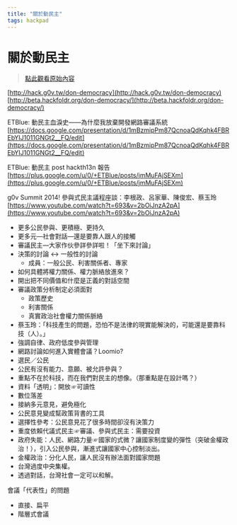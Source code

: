 ```yaml
---
title: "關於動民主"
tags: hackpad
---
```


# 關於動民主

> [點此觀看原始內容](https://g0v.hackpad.tw/B00mshNSBbC)

[http://hack.g0v.tw/don-democracy](http://hack.g0v.tw/don-democracy)
    [http://beta.hackfoldr.org/don-democracy/](http://beta.hackfoldr.org/don-democracy/)

ETBlue: 動民主血淚史——為什麼我放棄開發網路審議系統
[https://docs.google.com/presentation/d/1mBzmipPm87QcnoaQdKqhk4FBREbYIJ1011GNGt2__FQ/edit](https://docs.google.com/presentation/d/1mBzmipPm87QcnoaQdKqhk4FBREbYIJ1011GNGt2__FQ/edit)

ETBlue: 動民主 post hackth13n 報告
[https://plus.google.com/u/0/+ETBlue/posts/jmMuFAjSEXm](https://plus.google.com/u/0/+ETBlue/posts/jmMuFAjSEXm)

g0v Summit 2014! 參與式民主議程座談：李根政、呂家華、陳俊宏、蔡玉玲
[https://www.youtube.com/watch?t=693&v=2bOiJnzA2pA](https://www.youtube.com/watch?t=693&v=2bOiJnzA2pA)
- 更多公民參與、更積極、更持久
- 更多元—社會對話—還是要靠人跟人的接觸
- 審議民主—大家作伙參詳參詳啦！「坐下來討論」
- 決策的討論 ↔︎ 一般性的討論
    - 成員：一般公民、利害關係者、專家
- 如何具體將權力關係、權力脈絡放進來？
- 開出把不同價值和什麼是正義的對話空間
- 審議政策分析制定必須面對
    - 政策歷史
    - 利害關係
    - 真實政治社會權力關係脈絡
- 蔡玉玲：「科技產生的問題，恐怕不是法律的現實能解決的，可能還是要靠科技（人）。」
- 強調自律、政府低度參與管理
- 網路討論如何進入實體會議？Loomio?
- 選民／公民
- 公民有沒有能力、意願、被允許參與？
- 重點不在於科技，而在我們對民主的想像。（那重點是在設計嗎？）
- 資料「透明」：開放☞可讀性
- 數位落差
- 接納多元意見，避免極化
- 公民意見變成幫政策背書的工具
- 選擇性參考：公民意見花了很多時間卻沒有決策力
- 重度依賴代議式民主☞審議、參與式民主：需要投資
- 政府失能：人民、網路力量☞國家的式微？讓國家制度變的彈性（突破金權政治！），引入公民參與，漸進式讓國家中心控制淡出。
- 金權政治：分化人民，讓人民沒有辦法面對國家問題
- 台灣過度中央集權。
- 透過對話，台灣社會一定可以和解。

會議「代表性」的問題
- 直接、扁平
- 階層式會議


